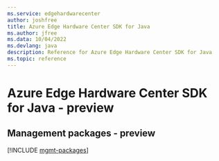 ```yaml
---
ms.service: edgehardwarecenter
author: joshfree
title: Azure Edge Hardware Center SDK for Java
ms.author: jfree
ms.data: 10/04/2022
ms.devlang: java
description: Reference for Azure Edge Hardware Center SDK for Java
ms.topic: reference
---
```

# Azure Edge Hardware Center SDK for Java - preview

## Management packages - preview
[!INCLUDE [mgmt-packages](edge-hardware-center-mgmt-index.md)]